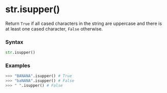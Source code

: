 # str.isupper()

Return `True` if all cased characters in the string are uppercase and there is at least one cased character, `False` otherwise.

### Syntax

```python
str.isupper()
```

### Examples

```python
>>> "BANANA".isupper() # True
>>> "baNANA".isupper() # False
>>> " ".isupper() # False
```
